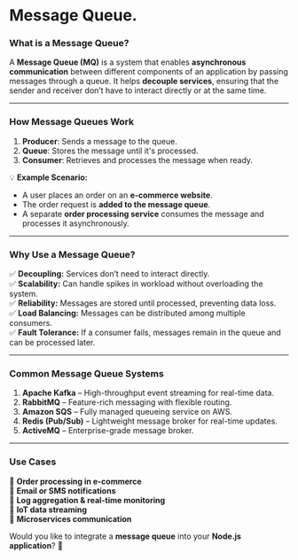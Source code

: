 # Message Queue.

### **What is a Message Queue?**  
A **Message Queue (MQ)** is a system that enables **asynchronous communication** between different components of an application by passing messages through a queue. It helps **decouple services**, ensuring that the sender and receiver don’t have to interact directly or at the same time.

---

### **How Message Queues Work**  
1. **Producer**: Sends a message to the queue.  
2. **Queue**: Stores the message until it's processed.  
3. **Consumer**: Retrieves and processes the message when ready.  

💡 **Example Scenario:**  
- A user places an order on an **e-commerce website**.  
- The order request is **added to the message queue**.  
- A separate **order processing service** consumes the message and processes it asynchronously.

---

### **Why Use a Message Queue?**
✅ **Decoupling:** Services don’t need to interact directly.  
✅ **Scalability:** Can handle spikes in workload without overloading the system.  
✅ **Reliability:** Messages are stored until processed, preventing data loss.  
✅ **Load Balancing:** Messages can be distributed among multiple consumers.  
✅ **Fault Tolerance:** If a consumer fails, messages remain in the queue and can be processed later.

---

### **Common Message Queue Systems**
1. **Apache Kafka** – High-throughput event streaming for real-time data.  
2. **RabbitMQ** – Feature-rich messaging with flexible routing.  
3. **Amazon SQS** – Fully managed queueing service on AWS.  
4. **Redis (Pub/Sub)** – Lightweight message broker for real-time updates.  
5. **ActiveMQ** – Enterprise-grade message broker.  

---

### **Use Cases**
🔹 **Order processing in e-commerce**  
🔹 **Email or SMS notifications**  
🔹 **Log aggregation & real-time monitoring**  
🔹 **IoT data streaming**  
🔹 **Microservices communication**  

Would you like to integrate a **message queue** into your **Node.js application**? 🚀